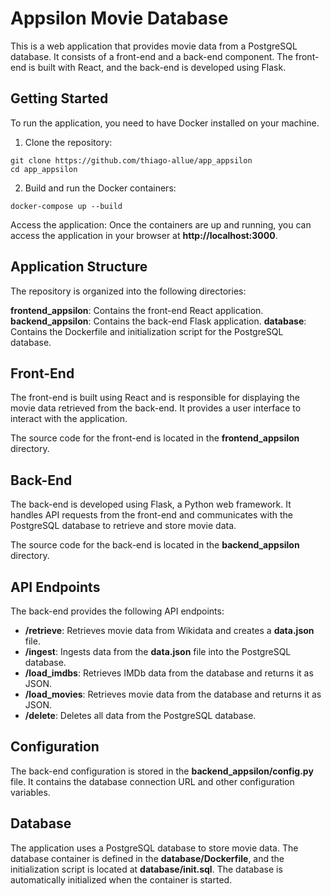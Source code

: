 # Appsilon Movie Database

This is a web application that provides movie data from a PostgreSQL database. It consists of a front-end and a back-end component. The front-end is built with React, and the back-end is developed using Flask.

## Getting Started

To run the application, you need to have Docker installed on your machine.

1. Clone the repository:

```shell
git clone https://github.com/thiago-allue/app_appsilon
cd app_appsilon
```

2. Build and run the Docker containers:
```shell
docker-compose up --build
```

Access the application:
Once the containers are up and running, you can access the application in your browser at **http://localhost:3000**.

## Application Structure
The repository is organized into the following directories:

**frontend_appsilon**: Contains the front-end React application.
**backend_appsilon**: Contains the back-end Flask application.
**database**: Contains the Dockerfile and initialization script for the PostgreSQL database.

## Front-End
The front-end is built using React and is responsible for displaying the movie data retrieved from the back-end. It provides a user interface to interact with the application.

The source code for the front-end is located in the **frontend_appsilon** directory.

## Back-End
The back-end is developed using Flask, a Python web framework. It handles API requests from the front-end and communicates with the PostgreSQL database to retrieve and store movie data.

The source code for the back-end is located in the **backend_appsilon** directory.

## API Endpoints
The back-end provides the following API endpoints:

- **/retrieve**: Retrieves movie data from Wikidata and creates a **data.json** file.
- **/ingest**: Ingests data from the **data.json** file into the PostgreSQL database.
- **/load_imdbs**: Retrieves IMDb data from the database and returns it as JSON.
- **/load_movies**: Retrieves movie data from the database and returns it as JSON.
- **/delete**: Deletes all data from the PostgreSQL database.
 
## Configuration
The back-end configuration is stored in the **backend_appsilon/config.py** file. It contains the database connection URL and other configuration variables.

## Database
The application uses a PostgreSQL database to store movie data. The database container is defined in the **database/Dockerfile**, and the initialization script is located at **database/init.sql**. The database is automatically initialized when the container is started.
